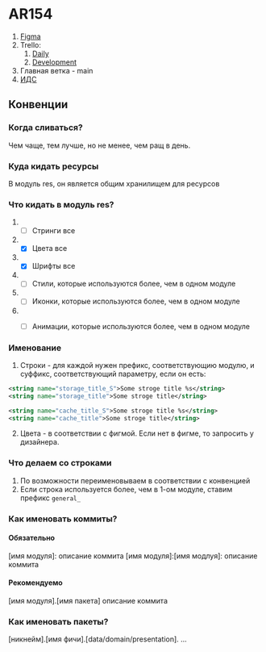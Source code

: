 # AR154


1. [Figma](https://www.figma.com/file/AeNdMYk97iEtm4kIcNmPj4/AR154-new-magic-cleaner-%40mixsolo?node-id=2-6463&t=pXKmAE3h9ZXxyk97-0)
2. Trello:
   1. [Daily](https://trello.com/c/9WT06Sky/94-ar154-new-magic-cleaner-mixsolo)
   2. [Development](https://trello.com/c/hReX1wQU/193-ar154-new-magic-cleaner-mixsolo)
3. Главная ветка - main
4. [ИДС](https://docs.google.com/spreadsheets/d/1AHlBq4dA7J7cFEF2MS-sQe1qSKzSffZV/edit#gid=243144553)

## Конвенции

### Когда сливаться?
Чем чаще, тем лучше, но не менее, чем ращ в день.

### Куда кидать ресурсы

В модуль res, он является общим хранилищем для ресурсов

### Что кидать в модуль res?

1. - [ ]  Стринги все
2. - [x]  Цвета все 
3. - [x]  Шрифты все
4. - [ ]  Стили, которые используются более, чем в одном модуле
5. - [ ]  Иконки, которые используются более, чем в одном модуле
6. - [ ]  Анимации, которые используются более, чем в одном модуле



### Именование

1. Строки - для каждой нужен префикс, соответствующию модулю, и суффикс, соответствующий
   параметру, если он есть:

```xml
<string name="storage_title_S">Some stroge title %s</string>
<string name="storage_title">Some stroge title</string>

<string name="cache_title_S">Some stroge title %s</string>
<string name="cache_title">Some stroge title</string>
```

2. Цвета - в соответствии с фигмой. Если нет в фигме, то запросить у дизайнера.

### Что делаем со строками

1. По возможности переименовываем в соответствии с конвенцией
2. Если строка используется более, чем в 1-ом модуле, ставим префикс `general_`

### Как именовать коммиты?

#### Обязательно
[имя модуля]: описание коммита
[имя модуля]:[имя модлуя]: описание коммита

#### Рекомендуемо
[имя модуля].[имя пакета] описание коммита

### Как именовать пакеты?

[никнейм].[имя фичи].[data/domain/presentation]. ...